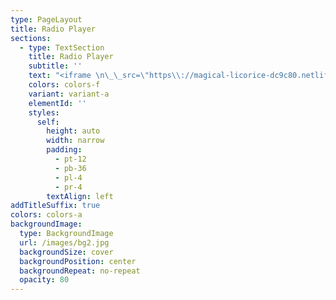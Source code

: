 ```yaml
---
type: PageLayout
title: Radio Player
sections:
  - type: TextSection
    title: Radio Player
    subtitle: ''
    text: "<iframe \n\_\_src=\"https\\://magical-licorice-dc9c80.netlify.app/\" \n\_\_width=\"100%\" \n\_\_height=\"160\" \n\_\_style=\"border: none; overflow: hidden;\" \n\_\_scrolling=\"no\">\n</iframe>\n\n"
    colors: colors-f
    variant: variant-a
    elementId: ''
    styles:
      self:
        height: auto
        width: narrow
        padding:
          - pt-12
          - pb-36
          - pl-4
          - pr-4
        textAlign: left
addTitleSuffix: true
colors: colors-a
backgroundImage:
  type: BackgroundImage
  url: /images/bg2.jpg
  backgroundSize: cover
  backgroundPosition: center
  backgroundRepeat: no-repeat
  opacity: 80
---
```

